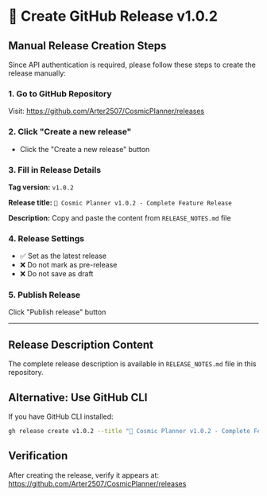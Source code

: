 # 🚀 Create GitHub Release v1.0.2

## Manual Release Creation Steps

Since API authentication is required, please follow these steps to create the release manually:

### 1. Go to GitHub Repository
Visit: https://github.com/Arter2507/CosmicPlanner/releases

### 2. Click "Create a new release"
- Click the "Create a new release" button

### 3. Fill in Release Details

**Tag version:** `v1.0.2`

**Release title:** `🌌 Cosmic Planner v1.0.2 - Complete Feature Release`

**Description:** Copy and paste the content from `RELEASE_NOTES.md` file

### 4. Release Settings
- ✅ Set as the latest release
- ❌ Do not mark as pre-release
- ❌ Do not save as draft

### 5. Publish Release
Click "Publish release" button

---

## Release Description Content

The complete release description is available in `RELEASE_NOTES.md` file in this repository.

## Alternative: Use GitHub CLI

If you have GitHub CLI installed:

```bash
gh release create v1.0.2 --title "🌌 Cosmic Planner v1.0.2 - Complete Feature Release" --notes-file RELEASE_NOTES.md
```

## Verification

After creating the release, verify it appears at:
https://github.com/Arter2507/CosmicPlanner/releases
